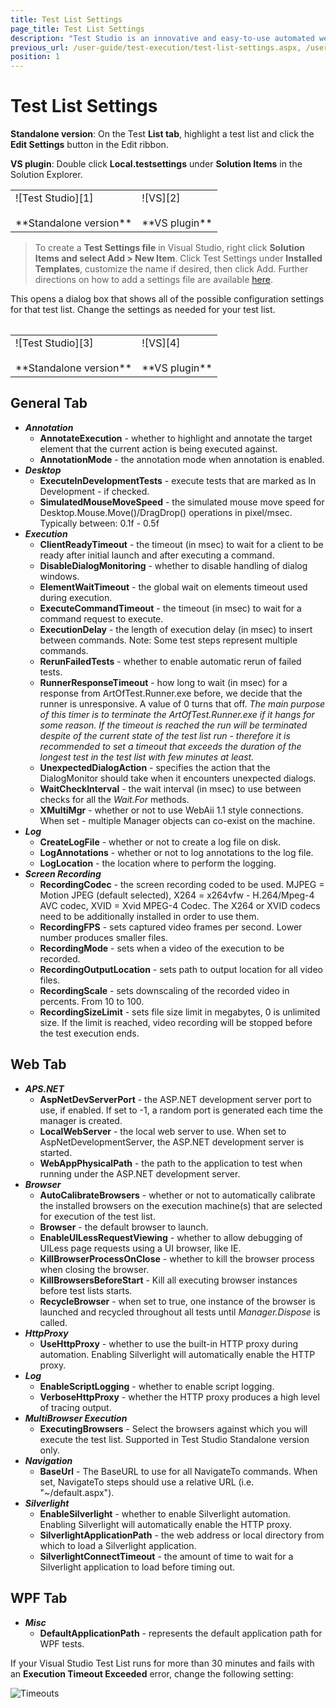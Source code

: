 ```yaml
---
title: Test List Settings
page_title: Test List Settings
description: "Test Studio is an innovative and easy-to-use automated web, WPF and load testing solution. Test Studio tests support essential technologies like ASP.NET AJAX, Silverlight, PHP and MVC. HTML5, Testing framework, functional testing, performance testing, load testing, exploratory testing, manual testing."
previous_url: /user-guide/test-execution/test-list-settings.aspx, /user-guide/test-execution/test-list-settings, /getting-started/test-list-settings
position: 1
---
```

# Test List Settings #

**Standalone version**: On the Test **List tab**, highlight a test list and click the **Edit Settings** button in the Edit ribbon.

**VS plugin**: Double click **Local.testsettings** under **Solution Items** in the Solution Explorer.

<table id="no-table">
	<tr>
		<td>![Test Studio][1] <br><br>**Standalone version**</td>
		<td>![VS][2] <br><br>**VS plugin**</td>
	</tr>
<table>

> To create a **Test Settings file** in Visual Studio, right click **Solution Items and select Add > New Item**. Click Test Settings under **Installed Templates**, customize the name if desired, then click Add. Further directions on how to add a settings file are available <a href="/knowledge-base/visual-studio-kb/test-explorer-settings" target="_blank">here</a>.

This opens a dialog box that shows all of the possible configuration settings for that test list. Change the settings as needed for your test list.

<table id="no-table">
	<tr>
		<td>![Test Studio][3] <br><br>**Standalone version**</td>
		<td>![VS][4] <br><br>**VS plugin**</td>
	</tr>
<table>

## General Tab ##

* ***Annotation***
	* **AnnotateExecution** - whether to highlight and annotate the target element that the current action is being executed against.
	* **AnnotationMode** - the annotation mode when annotation is enabled.
* ***Desktop***
	* **ExecuteInDevelopmentTests** - execute tests that are marked as In Development - if checked.
	* **SimulatedMouseMoveSpeed** - the simulated mouse move speed for Desktop.Mouse.Move()/DragDrop() operations in pixel/msec. Typically between: 0.1f - 0.5f
* ***Execution***
	* **ClientReadyTimeout** - the timeout (in msec) to wait for a client to be ready after initial launch and after executing a command.
	* **DisableDialogMonitoring** - whether to disable handling of dialog windows.
	* **ElementWaitTimeout** - the global wait on elements timeout used during execution.
	* **ExecuteCommandTimeout** - the timeout (in msec) to wait for a command request to execute.
	* **ExecutionDelay** - the length of execution delay (in msec) to insert between commands. Note: Some test steps represent multiple commands.
	* **RerunFailedTests** - whether to enable automatic rerun of failed tests.
	* **RunnerResponseTimeout** - how long to wait (in msec) for a response from ArtOfTest.Runner.exe before, we decide that the runner is unresponsive. A value of 0 turns that off. *The main purpose of this timer is to terminate the ArtOfTest.Runner.exe if it hangs for some reason. If the timeout is reached the run will be terminated despite of the current state of the test list run - therefore it is recommended to set a timeout that exceeds the duration of the longest test in the test list with few minutes at least.*
	* **UnexpectedDialogAction** - specifies the action that the DialogMonitor should take when it encounters unexpected dialogs.
	* **WaitCheckInterval** - the wait interval (in msec) to use between checks for all the *Wait.For* methods.
	* **XMultiMgr** - whether or not to use WebAii 1.1 style connections. When set - multiple Manager objects can co-exist on the machine.
* ***Log***
	* **CreateLogFile** - whether or not to create a log file on disk.
	* **LogAnnotations** - whether or not to log annotations to the log file.
	* **LogLocation** - the location where to perform the logging.
* ***Screen Recording***
	* **RecordingCodec** - the screen recording coded to be used. MJPEG = Motion JPEG (default selected), X264 = x264vfw - H.264/Mpeg-4 AVC codec, XVID = Xvid MPEG-4 Codec. The X264 or XVID codecs need to be additionally installed in order to use them.
	* **RecordingFPS** - sets captured video frames per second. Lower number produces smaller files.
	* **RecordingMode** - sets when a video of the execution to be recorded.
	* **RecordingOutputLocation** - sets path to output location for all video files.
	* **RecordingScale** - sets downscaling of the recorded video in percents. From 10 to 100.
	* **RecordingSizeLimit** - sets file size limit in megabytes, 0 is unlimited size. If the limit is reached, video recording will be stopped before the test execution ends.

## Web Tab ##

* ***APS.NET***
	* **AspNetDevServerPort** - the ASP.NET development server port to use, if enabled. If set to -1, a random port is generated each time the manager is created.
	* **LocalWebServer** - the local web server to use. When set to AspNetDevelopmentServer, the ASP.NET development server is started.
	* **WebAppPhysicalPath** - the path to the application to test when running under the ASP.NET development server.
* ***Browser***
	* **AutoCalibrateBrowsers** - whether or not to automatically calibrate the installed browsers on the execution machine(s) that are selected for execution of the test list. 
	* **Browser** - the default browser to launch.
	* **EnableUILessRequestViewing** - whether to allow debugging of UILess page requests using a UI browser, like IE.
	* **KillBrowserProcessOnClose** - whether to kill the browser process when closing the browser.
	* **KillBrowsersBeforeStart** - Kill all executing browser instances before test lists starts.
	* **RecycleBrowser** - when set to true, one instance of the browser is launched and recycled throughout all tests until *Manager.Dispose* is called.
* ***HttpProxy***
	* **UseHttpProxy** - whether to use the built-in HTTP proxy during automation. Enabling Silverlight will automatically enable the HTTP proxy.
* ***Log***
	* **EnableScriptLogging** - whether to enable script logging.
	* **VerboseHttpProxy** - whether the HTTP proxy produces a high level of tracing output.
* ***MultiBrowser Execution***
	* **ExecutingBrowsers** - Select the browsers against which you will execute the test list. Supported in Test Studio Standalone version only.
* ***Navigation***
	* **BaseUrl** - The BaseURL to use for all NavigateTo commands. When set, NavigateTo steps should use a relative URL (i.e. "~/default.aspx").
* ***Silverlight***
	* **EnableSilverlight** - whether to enable Silverlight automation. Enabling Silverlight will automatically enable the HTTP proxy.
	* **SilverlightApplicationPath** - the web address or local directory from which to load a Silverlight application.
	* **SilverlightConnectTimeout** - the amount of time to wait for a Silverlight application to load before timing out.

## WPF Tab ##

* ***Misc***
	* **DefaultApplicationPath** - represents the default application path for WPF tests.

If your Visual Studio Test List runs for more than 30 minutes and fails with an **Execution Timeout Exceeded** error, change the following setting:

![Timeouts][5]

[1]: /img/getting-started/test-execution/test-list-settings/fig1.png
[2]: /img/getting-started/test-execution/test-list-settings/fig2.png
[3]: /img/getting-started/test-execution/test-list-settings/fig3.png
[4]: /img/getting-started/test-execution/test-list-settings/fig4.png
[5]: /img/getting-started/test-execution/test-list-settings/fig5.png